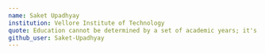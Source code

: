 ```yaml
---
name: Saket Upadhyay
institution: Vellore Institute of Technology
quote: Education cannot be determined by a set of academic years; it's a life-long process.
github_user: Saket-Upadhyay
---
```

